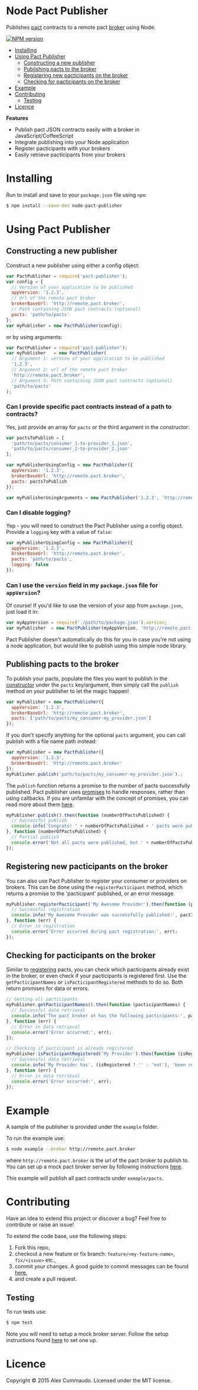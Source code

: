 # Node Pact Publisher
Publishes [pact](https://github.com/bethesque/pact-specification) contracts to a remote pact [broker](https://github.com/bethesque/pact_broker) using Node.

[![NPM version](https://badge.fury.io/js/node-pact-publisher.svg)](http://badge.fury.io/js/node-pact-publisher)

- [Installing](#installing)
- [Using Pact Publisher](#using-pact-publisher)
  - [Constructing a new publisher](#constructing-a-new-publisher)
  - [Publishing pacts to the broker](#publishing-pacts-to-the-broker)
  - [Registering new pacticipants on the broker](#registering-new-pacticipants-on-the-broker)
  - [Checking for pacticipants on the broker](#checking-for-pacticipants-on-the-broker)
- [Example](#example)
- [Contributing](#contributing)
  - [Testing](#testing)
- [Licence](#licence)

**Features**

- Publish pact JSON contracts easily with a broker in JavaScript/CoffeeScript
- Integrate publishing into your Node application
- Register pacticipants with your brokers
- Easily retrieve pacticipants from your brokers

# Installing

Run to install and save to your `package.json` file using `npm`:

```bash
$ npm install --save-dev node-pact-publisher
```

# Using Pact Publisher

## Constructing a new publisher

Construct a new publisher using either a config object:

```javascript
var PactPublisher = require('pact-publisher');
var config = {
  // Version of your application to be published
  appVersion: '1.2.3',
  // Url of the remote pact broker
  brokerBaseUrl: 'http://remote.pact.broker',
  // Path containing JSON pact contracts (optional)
  pacts: 'path/to/pacts'
};
var myPublisher = new PactPublisher(config);
```

or by using arguments:

```javascript
var PactPublisher = require('pact-publisher');
var myPublisher   = new PactPublisher(
  // Argument 1: version of your application to be published
  '1.2.3',
  // Argument 2: url of the remote pact broker
  'http://remote.pact.broker',
  // Argument 3: Path containing JSON pact contracts (optional)
  'path/to/pacts'
);
```

### Can I provide specific pact contracts instead of a path to contracts?

Yes, just provide an array for `pacts` or the third argument in the constructor:

```javascript
var pactsToPublish = [
  'path/to/pacts/consumer_1-to-provider_1.json',
  'path/to/pacts/consumer_2-to-provider_2.json'
];

var myPublisherUsingConfig = new PactPublisher({
  appVersion: '1.2.3',
  brokerBaseUrl: 'http://remote.pact.broker',
  pacts: pactsToPublish
});

var myPublisherUsingArguments = new PactPublisher('1.2.3', 'http://remote.pact.broker', pactsToPublish);
```

### Can I disable logging?

Yep - you will need to construct the Pact Publisher using a config object. Provide a `logging` key with a value of `false`:

```javascript
var myPublisherUsingConfig = new PactPublisher({
  appVersion: '1.2.3',
  brokerBaseUrl: 'http://remote.pact.broker',
  pacts: 'path/to/pacts',
  logging: false
});
```

### Can I use the `version` field in my `package.json` file for `appVersion`?

Of course! If you'd like to use the version of your app from `package.json`, just load it in:

```javascript
var myAppVersion = require('./path/to/package.json').version;
var myPublisher  = new PactPublisher(myAppVersion, 'http://remote.pact.broker');
```

Pact Publisher doesn't automatically do this for you in case you're not using a node application, but would like to publish using this simple node library.

## Publishing pacts to the broker

To publish your pacts, populate the files you want to publish in the [constructor](#constructing-a-new-publisher) under the `pacts` key/argument, then simply call the `publish` method on your publisher to let the magic happen!

```javascript
var myPublisher = new PactPublisher({
  appVersion: '1.2.3',
  brokerBaseUrl: 'http://remote.pact.broker',
  pacts: ['path/to/pacts/my_consumer-my_provider.json']
});
```

If you don't specify anything for the optional `pacts` argument, you can call publish with a file name path instead:

```javascript
var myPublisher = new PactPublisher({
  appVersion: '1.2.3',
  brokerBaseUrl: 'http://remote.pact.broker'
});
myPublisher.publish('path/to/pacts/my_consumer-my_provider.json').;
```

The `publish` function returns a promise to the number of pacts successfully published. Pact publisher uses [promises](https://www.npmjs.com/package/q) to handle responses, rather than using callbacks. If you are unfamilar with the concept of promises, you can read more about them [here](https://gist.github.com/wavded/2a6c433598bb8a1746cf#promises-in-the-abstract).

```javascript
myPublisher.publish().then(function (numberOfPactsPublished) {
  // Successful publish
  console.info('Congrats! ' + numberOfPactsPublished + ' pacts were published!');
}, function (numberOfPactsPublished) {
  // Partial publish
  console.error('Not all pacts were published, but ' + numberOfPactsPublished + ' were');
});
```

## Registering new pacticipants on the broker

You can also use Pact Publisher to register your consumer or providers on brokers. This can be done using the `registerPacticipant` method, which returns a promise to the 'pacticipant' published, or an error message.

```javascript
myPublisher.registerPacticipant('My Awesome Provider').then(function (pactInfo) {
  // Successful registration
  console.info('My Awesome Provider was successfully published:', pactInfo);
}, function (err) {
  // Error in registration
  console.error('Error occurred during pact registration:', err);
});
```

## Checking for pacticipants on the broker

Similar to [registering](#registering-new-pacticipants-on-the-broker) pacts, you can check which pacticipants already exist in the broker, or even check if your pacticipants is registered first. Use the `getPacticipantNames` or `isPacticipantRegistered` methods to do so. Both return promises for data or errors.

```javascript
// Getting all pacticipants
myPublisher.getPacticipantNames().then(function (pacticipantNames) {
  // Successful data retrieval
  console.info('The pact broker at has the following pacticipants:', pactInfo);
}, function (err) {
  // Error in data retrieval
  console.error('Error occurred:', err);
});

// Checking if pacticipant is already registered
myPublisher.isPacticipantRegistered('My Provider').then(function (isRegistered) {
  // Successful data retrieval
  console.info('My Provider has', (isRegistered ? '' : 'not'), 'been registered');
}, function (err) {
  // Error in data retrieval
  console.error('Error occurred:', err);
});
```

# Example

A sample of the publisher is provided under the `example` folder.

To run the example use:

```bash
$ node example --broker http://remote.pact.broker
```

where `http://remote.pact.broker` is the url of the pact broker to publish to. You can set up a mock pact broker server by following instructions [here](https://github.com/bethesque/pact_broker#to-have-a-play-around-on-your-local-machine).

This example will publish all pact contracts under `exmaple/pacts`.

# Contributing

Have an idea to extend this project or discover a bug? Feel free to contribute or raise an issue!

To extend the code base, use the following steps:

1. Fork this repo,
2. checkout a new feature or fix branch: `feature/<my-feature-name>`, `fix/<issue>` etc.,
3. commit your changes. A good guide to commit messages can be found [here](http://chris.beams.io/posts/git-commit/),
4. and create a pull request.

## Testing

To run tests use:

```bash
$ npm test
```

Note you will need to setup a mock broker server. Follow the setup instructions found [here](https://github.com/bethesque/pact_broker#to-have-a-play-around-on-your-local-machine) to set one up.

# Licence

Copyright &copy; 2015 Alex Cummaudo. Licensed under the MIT license.

